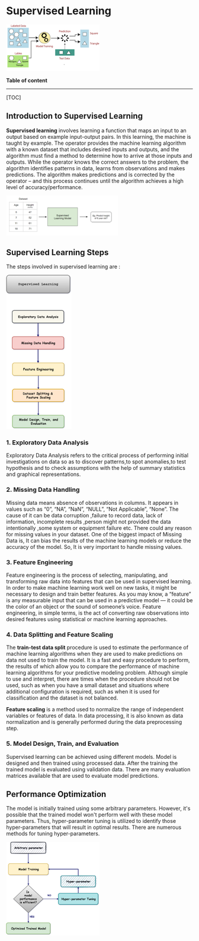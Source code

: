 # Supervised Learning



<img src="..\readme-lib\01. Supervised Learning\supervised-ml-logo.png" alt="Logo" width="50%" style="min-width:180px;"/>







**Table of content**

---

[TOC]





## Introduction to Supervised Learning

**Supervised learning** involves learning a function that maps an input to an output based on example input-output pairs. In this  learning, the machine is taught by example. The operator provides the machine learning algorithm with a known dataset that includes desired inputs and outputs, and the algorithm must find a method to determine how to arrive at those inputs and outputs. While the operator knows the correct answers to the problem, the algorithm identifies patterns in data, learns from observations and makes predictions. The algorithm makes predictions and is corrected by the operator – and this process continues until the algorithm achieves a high level of accuracy/performance.



<img src="..\readme-lib\01. Supervised Learning\spervised-learning-block-diagram.png" alt="Feature Engineering Process" width='60%'/>







## Supervised Learning Steps

The steps involved in supervised learning are :





<img src="..\readme-lib\01. Supervised Learning\Supervised Learning Steps.png" alt="Feature Engineering Process" width='35%'/>







### 1. Exploratory Data Analysis

Exploratory Data Analysis refers to the critical process of performing initial investigations on data so as to discover patterns,to spot anomalies,to test hypothesis and to check assumptions with the help of summary statistics and graphical representations.



### 2. Missing Data Handling

Missing data means absence of observations in columns. It appears in values such as “0”, “NA”, “NaN”, “NULL”, “Not Applicable”, “None”. The cause of it can be data corruption ,failure to record data, lack of information, incomplete results ,person might not provided the data intentionally ,some system or equipment failure etc. There could any reason for missing values in your dataset. One of the biggest impact of Missing Data is, It can bias the results of the machine learning models or reduce the accuracy of the model. So, It is very important to handle missing values.



### 3. Feature Engineering

Feature engineering is the process of selecting, manipulating, and transforming raw data into features that can be used in supervised learning. In order to make machine learning work well on new tasks, it might be necessary to design and train better features. As you may know, a “feature” is any measurable input that can be used in a predictive model — it could be the color of an object or the sound of someone’s voice. Feature engineering, in simple terms, is the act of converting raw observations into desired features using statistical or machine learning approaches.



### 4. Data Splitting and Feature Scaling

The **train-test data split** procedure is used to estimate the performance of machine learning algorithms when they are used to make predictions on data not used to train the model. It is a fast and easy procedure to perform, the results of which allow you to compare the performance of machine learning algorithms for your predictive modeling problem. Although simple to use and interpret, there are times when the procedure should not be used, such as when you have a small dataset and situations where additional configuration is required, such as when it is used for classification and the dataset is not balanced.

**Feature scaling** is a method used to normalize the range of independent variables or features of data. In data processing, it is also known as data normalization and is generally performed during the data preprocessing step.



### 5. Model Design, Train, and Evaluation

Supervised learning can be achieved using different models. Model is designed and then trained using processed data. After the training the trained model is evaluated using validation data. There are many evaluation matrices available that are used to evaluate model predictions.







## Performance Optimization

The model is initially trained using some arbitrary parameters. However, it's possible that the trained model won't perform well with these model parameters. Thus, hyper-parameter tuning is utilized to identify those hyper-parameters that will result in optimal results. There are numerous methods for tuning hyper-parameters. 





<img src="..\readme-lib\01. Supervised Learning\Performance Optimization.png" alt="Feature Engineering Technique" width='50%'/>







